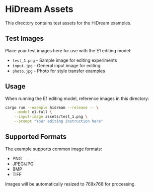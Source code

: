 # HiDream Assets

This directory contains test assets for the HiDream examples.

## Test Images

Place your test images here for use with the E1 editing model:

- `test_1.png` - Sample image for editing experiments
- `input.jpg` - General input image for editing
- `photo.jpg` - Photo for style transfer examples

## Usage

When running the E1 editing model, reference images in this directory:

```bash
cargo run --example hidream --release -- \
    --model e1-full \
    --input-image assets/test_1.png \
    --prompt "Your editing instruction here"
```

## Supported Formats

The example supports common image formats:
- PNG
- JPEG/JPG
- BMP
- TIFF

Images will be automatically resized to 768x768 for processing.
